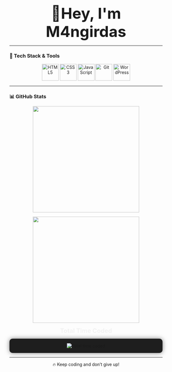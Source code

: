<h3 align="center"><strong><span style="font-size: 50px;">🚀Hey, I'm M4ngirdas</span></strong></h3>

---

### 🚀 Tech Stack & Tools  
<p align="center">
  <img src="https://img.icons8.com/color/48/000000/html-5.png" alt="HTML5" width="55" />
  <img src="https://img.icons8.com/color/48/000000/css3.png" alt="CSS3" width="55" />
  <img src="https://img.icons8.com/color/48/000000/javascript.png" alt="JavaScript" width="55" />
  <img src="https://img.icons8.com/ios-filled/50/F05033/git.png" alt="Git" width="55" />
  <img src="https://img.icons8.com/color/48/000000/wordpress.png" alt="WordPress" width="55" />
</p>

---

### 📊 GitHub Stats  
<p align="center">
  <img src="https://github-readme-streak-stats.herokuapp.com/?user=M4ngirdas&theme=dark&hide_border=false" width="350"/>
</p>
<p align="center">
  <img src="https://github-readme-stats.vercel.app/api/top-langs/?username=M4ngirdas&layout=compact&theme=dark&hide_border=false" width="350"/>
</p>
<p align="center">
  <span style="font-size: 20px; font-weight: bold; color: #f1f1f1;">Total Time Coded</span>
</p>
<p align="center" style="background-color: #1e1e1e; border-radius: 10px; padding: 15px; box-shadow: 0 0 15px rgba(0, 0, 0, 0.5);">
  <img src="https://wakatime.com/badge/user/227c609a-e3b1-47b1-8e8f-7e368c0b34e6.svg" alt="Total time coded" />
</p>

---

<p align="center">🔥 Keep coding and don’t give up!</p>

